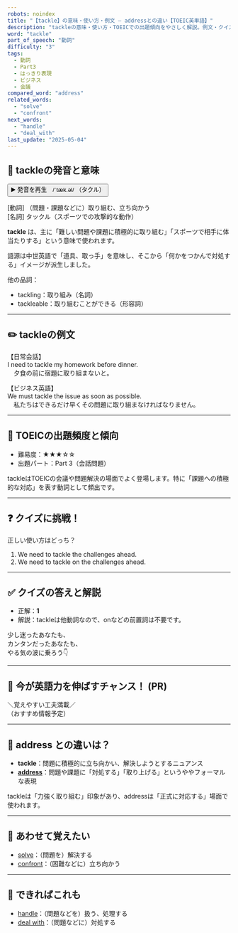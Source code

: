 ```yaml
---
robots: noindex
title: "【tackle】の意味・使い方・例文 ― addressとの違い【TOEIC英単語】"
description: "tackleの意味・使い方・TOEICでの出題傾向をやさしく解説。例文・クイズ付きでaddressとの違いもわかりやすく学べます。"
word: "tackle"
part_of_speech: "動詞"
difficulty: "3"
tags:
  - 動詞
  - Part3
  - はっきり表現
  - ビジネス
  - 会議
compared_word: "address"
related_words:
  - "solve"
  - "confront"
next_words:
  - "handle"
  - "deal_with"
last_update: "2025-05-04"
---
```


## 🔰 tackleの発音と意味

<button class="play-audio" onclick="playTTS('tackle')">
  <span class="play-audio-main">
    ▶️ 発音を再生　/ˈtæk.əl/
  </span>
  <span class="play-audio-sub">
    （タクル）
  </span>
</button>

[動詞] （問題・課題などに）取り組む、立ち向かう  
[名詞] タックル（スポーツでの攻撃的な動作）

**tackle** は、主に「難しい問題や課題に積極的に取り組む」「スポーツで相手に体当たりする」という意味で使われます。

語源は中世英語で「道具、取っ手」を意味し、そこから「何かをつかんで対処する」イメージが派生しました。

他の品詞：  
- tackling：取り組み（名詞）
- tackleable：取り組むことができる（形容詞）

---

## ✏️ tackleの例文

【日常会話】  
I need to tackle my homework before dinner.  
　夕食の前に宿題に取り組まないと。

【ビジネス英語】  
We must tackle the issue as soon as possible.  
　私たちはできるだけ早くその問題に取り組まなければなりません。

---

## 🎯 TOEICの出題頻度と傾向

- 難易度：★★★☆☆
- 出題パート：Part 3（会話問題）

tackleはTOEICの会議や問題解決の場面でよく登場します。特に「課題への積極的な対応」を表す動詞として頻出です。

---

## ❓ クイズに挑戦！

正しい使い方はどっち？

1. We need to tackle the challenges ahead.  
2. We need to tackle on the challenges ahead.

---

## ✅ クイズの答えと解説

- 正解：**1**
- 解説：tackleは他動詞なので、onなどの前置詞は不要です。

少し迷ったあなたも、  
カンタンだったあなたも、  
やる気の波に乗ろう👇️

---

## 🚀 今が英語力を伸ばすチャンス！ (PR)

<div class="info-center">
＼覚えやすい工夫満載／<br>  
（おすすめ情報予定）
</div>

---

## 🤔  address との違いは？

- **tackle**：問題に積極的に立ち向かい、解決しようとするニュアンス
- **[address](/word/address)**：問題や課題に「対処する」「取り上げる」というややフォーマルな表現

tackleは「力強く取り組む」印象があり、addressは「正式に対応する」場面で使われます。

---

## 🧩 あわせて覚えたい

- [solve](/word/solve)：（問題を）解決する
- [confront](/word/confront)：（困難などに）立ち向かう

---

## 📖 できればこれも

- [handle](/word/handle)：（問題などを）扱う、処理する
- [deal with](/word/deal_with)：（問題などに）対処する

<!-- cvid: aid37_bid29 -->
